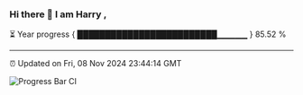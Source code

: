 ### Hi there 👋 I am Harry , 

⏳ Year progress { █████████████████████████▁▁▁▁▁ } 85.52 %

---

⏰ Updated on Fri, 08 Nov 2024 23:44:14 GMT

![Progress Bar CI](https://github.com/duykhang68/duykhang68/workflows/Progress%20Bar%20CI/badge.svg)
